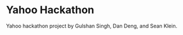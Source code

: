 Yahoo Hackathon
===============

Yahoo hackathon project by Gulshan Singh, Dan Deng, and Sean Klein.
